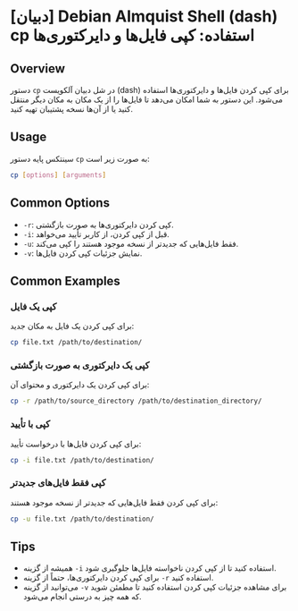 # [دبیان] Debian Almquist Shell (dash) cp استفاده: کپی فایل‌ها و دایرکتوری‌ها

## Overview
دستور `cp` در شل دبیان آلکویست (dash) برای کپی کردن فایل‌ها و دایرکتوری‌ها استفاده می‌شود. این دستور به شما امکان می‌دهد تا فایل‌ها را از یک مکان به مکان دیگر منتقل کنید یا از آن‌ها نسخه پشتیبان تهیه کنید.

## Usage
سینتکس پایه دستور `cp` به صورت زیر است:

```bash
cp [options] [arguments]
```

## Common Options
- `-r`: کپی کردن دایرکتوری‌ها به صورت بازگشتی.
- `-i`: قبل از کپی کردن، از کاربر تأیید می‌خواهد.
- `-u`: فقط فایل‌هایی که جدیدتر از نسخه موجود هستند را کپی می‌کند.
- `-v`: نمایش جزئیات کپی کردن فایل‌ها.

## Common Examples
### کپی یک فایل
برای کپی کردن یک فایل به مکان جدید:

```bash
cp file.txt /path/to/destination/
```

### کپی یک دایرکتوری به صورت بازگشتی
برای کپی کردن یک دایرکتوری و محتوای آن:

```bash
cp -r /path/to/source_directory /path/to/destination_directory/
```

### کپی با تأیید
برای کپی کردن فایل‌ها با درخواست تأیید:

```bash
cp -i file.txt /path/to/destination/
```

### کپی فقط فایل‌های جدیدتر
برای کپی کردن فقط فایل‌هایی که جدیدتر از نسخه موجود هستند:

```bash
cp -u file.txt /path/to/destination/
```

## Tips
- همیشه از گزینه `-i` استفاده کنید تا از کپی کردن ناخواسته فایل‌ها جلوگیری شود.
- برای کپی کردن دایرکتوری‌ها، حتماً از گزینه `-r` استفاده کنید.
- می‌توانید از گزینه `-v` برای مشاهده جزئیات کپی کردن استفاده کنید تا مطمئن شوید که همه چیز به درستی انجام می‌شود.